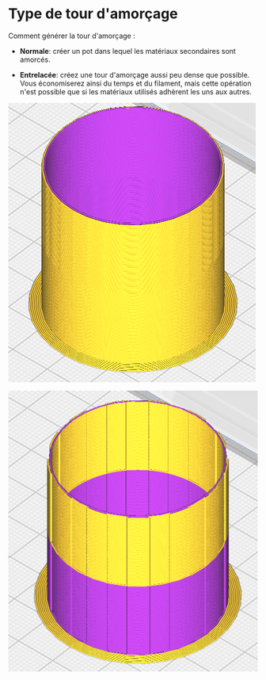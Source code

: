 Type de tour d'amorçage
====
Comment générer la tour d'amorçage :

- **Normale**: créer un pot dans lequel les matériaux secondaires sont amorcés.

- **Entrelacée**: créez une tour d'amorçage aussi peu dense que possible. Vous économiserez ainsi du temps et du filament, mais cette opération n'est possible que si les matériaux utilisés adhèrent les uns aux autres.

![Tour d'amorçage Normale](../../../articles/images/prime_tower_normal.png)

![Tour d'amorçage Entrelacée](../../../articles/images/prime_tower_interleaved.png)


